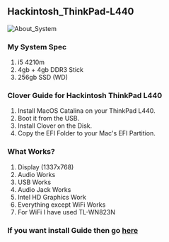 ## Hackintosh_ThinkPad-L440
![About_System](https://user-images.githubusercontent.com/63806451/125563726-babee51d-c451-4263-acf2-1f0e6b08e864.png)

### My System Spec
1) i5 4210m
2) 4gb + 4gb DDR3 Stick
3) 256gb SSD (WD)

### Clover Guide for Hackintosh ThinkPad L440
1) Install MacOS Catalina on your ThinkPad L440.
2) Boot it from the USB.
3) Install Clover on the Disk.
4) Copy the EFI Folder to your Mac's EFI Partition.

### What Works?
1) Display (1337x768)
2) Audio Works
3) USB Works 
4) Audio Jack Works
5) Intel HD Graphics Work 
6) Everything except WiFi Works 
7) For WiFi I have used TL-WN823N

### If you want install Guide then go [here](https://github.com/nparashar150/Hackintosh-Dell-E7440)
